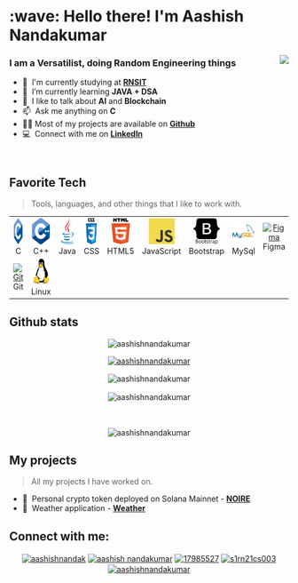 
<h1 align="left" id="macropower-title">:wave: Hello there! I'm Aashish Nandakumar</h1>
<img align="right" src="https://media.tenor.com/41I-iMyClCgAAAAd/programmer-programming.gif" />
<h3 align="left">I am a Versatilist, doing Random Engineering things</h3>


- :office: &nbsp;I'm currently studying at **[RNSIT]**
- :seedling: &nbsp;I’m currently learning **JAVA + DSA**
- :speech_balloon: &nbsp;I like to talk about **AI** and **Blockchain**
- :mailbox: &nbsp;Ask me anything on  **C**
- 👨‍💻 Most of my projects are available on **[Github]**
- :computer: &nbsp;Connect with me on **[LinkedIn]**

<br>

<h2 align="left" id="macropower-tech">Favorite Tech</h2>

> Tools, languages, and other things that I like to work with.

<table>
  <tr>
    <td align="center" width="96">
      <a href="#macropower-tech">
        <img src="https://raw.githubusercontent.com/devicons/devicon/master/icons/c/c-original.svg" width="48" height="48" alt="C" />
      </a>
      <br>C
    </td>
    <td align="center" width="96">
      <a href="#macropower-tech">
        <img src="https://raw.githubusercontent.com/devicons/devicon/master/icons/cplusplus/cplusplus-original.svg" width="48" height="48" alt="C++" />
      </a>
      <br>C++
    </td>
    <td align="center" width="96">
      <a href="#macropower-tech">
        <img src="https://raw.githubusercontent.com/devicons/devicon/master/icons/java/java-original.svg" width="48" height="48" alt="Java" />
      </a>
      <br>Java
    </td>
    <td align="center" width="96">
      <a href="#macropower-tech">
        <img src="https://raw.githubusercontent.com/devicons/devicon/master/icons/css3/css3-original-wordmark.svg" width="48" height="48" alt="CSS" />
      </a>
      <br>CSS
    </td>
    <td align="center" width="96">
      <a href="#macropower-tech">
        <img src="https://raw.githubusercontent.com/devicons/devicon/master/icons/html5/html5-original-wordmark.svg" width="48" height="48" alt="HTML5" />
      </a>
      <br>HTML5
    </td>
    <td align="center" width="96">
      <a href="#macropower-tech">
        <img src="https://raw.githubusercontent.com/devicons/devicon/master/icons/javascript/javascript-original.svg" width="48" height="48" alt="JavaScript" />
      </a>
      <br>JavaScript
    </td>
    <td align="center" width="96">
      <a href="#macropower-tech" >
        <img src="https://raw.githubusercontent.com/devicons/devicon/master/icons/bootstrap/bootstrap-plain-wordmark.svg" width="48" height="48" alt="Bootstrap" />
      </a>
      <br>Bootstrap
    </td>
    <td align="center" width="96">
      <a href="#macropower-tech">
        <img src="https://raw.githubusercontent.com/devicons/devicon/master/icons/mysql/mysql-original-wordmark.svg" width="48" height="48" alt="MySql" />
      </a>
      <br>MySql
    </td>
    <td align="center" width="96">
      <a href="#macropower-tech">
        <img src="https://www.vectorlogo.zone/logos/figma/figma-icon.svg" width="48" height="48" alt="Figma" />
      </a>
      <br>Figma
    </td>
  </tr>
  <tr>
    <td align="center" width="96"> 
      <a href="#macropower-tech" >
        <img src="https://www.vectorlogo.zone/logos/git-scm/git-scm-icon.svg" width="48" height="48" alt="Git" />
      </a>
      <br>Git
    </td>
    <td align="center" width="96">
      <a href="#macropower-tech" >
        <img src="https://raw.githubusercontent.com/devicons/devicon/master/icons/linux/linux-original.svg" width="48" height="48" alt="Linux" />
      </a>
      <br>Linux
    </td>
    
<!--     </td>
    <td align="center"  width="96">
      <a href="#macropower-tech">
        <img src="./img/debian-original.svg" width="48" height="48" alt="Debian" />
      </a>
      <br>Debian
    </td>
    <td align="center"  width="96">
      <a href="#macropower-tech">
        <img src="./img/redhat-original.svg" width="48" height="48" alt="RHEL" />
      </a>
      <br>RHEL
    </td>
    <td align="center" width="96">
      <a href="#macropower-tech">
        <img src="https://raw.githubusercontent.com/PowerShell/PowerShell/master/assets/ps_black_128.svg" width="48" height="48" alt="Powershell" />
      </a>
      <br>Powershell
    </td>
    <td align="center"  width="96">
      <a href="#macropower-tech">
        <img src="./img/mysql-original.svg" width="48" height="48" alt="MySQL" />
      </a>
      <br>MySQL
    </td>
    <td align="center" width="96">
      <a href="#macropower-tech" >
        <img src="https://raw.githubusercontent.com/grafana/grafana/master/public/img/grafana_icon.svg" width="48" height="48" alt="Grafana" />
      </a>
      <br>Grafana
    </td>
    <td align="center" width="96">
      <a href="#macropower-tech" >
        <img src="https://github.com/cncf/artwork/blob/master/projects/prometheus/icon/color/prometheus-icon-color.svg" width="48" height="48" alt="Prometheus" />
      </a>
      <br>Prometheus
    </td>
    <td align="center" width="96">
      <a href="#macropower-tech" >
        <img src="https://raw.githubusercontent.com/cncf/artwork/master/projects/thanos/icon/color/thanos-icon-color.svg" width="48" height="48" alt="Thanos" />
      </a>
      <br>Thanos
    </td> -->
  </tr>
</table>


<h2 align="left">Github stats</h2>
<p align="center"> <img src="https://komarev.com/ghpvc/?username=aashishnandakumar&label=Profile%20views&color=0e75b6&style=flat" alt="aashishnandakumar" /> </p>

<p align="center"> <a href="https://github.com/ryo-ma/github-profile-trophy"><img src="https://github-profile-trophy.vercel.app/?username=aashishnandakumar" alt="aashishnandakumar" /></a> </p>

<p align="center"><img align="center" src="https://github-readme-stats.vercel.app/api/top-langs?username=aashishnandakumar&show_icons=true&locale=en&layout=compact" alt="aashishnandakumar" /></p>

<p align="center"><img align="center" src="https://github-readme-stats.vercel.app/api?username=aashishnandakumar&show_icons=true&locale=en" alt="aashishnandakumar" /></p>
<br>
<p align="center"><img align="center" src="https://github-readme-streak-stats.herokuapp.com/?user=aashishnandakumar&" alt="aashishnandakumar" /></p>



<h2 align="left" id="macropower-tech">My projects</h2>

> All my projects I have worked on.

- 📂 &nbsp;Personal crypto token deployed on Solana Mainnet - **[NOIRE]**
- 📂 &nbsp;Weather application - **[Weather]**



<h2 align="left">Connect with me:</h2>
<p align="center">
<a href="https://twitter.com/aashishnandak" target="blank"><img align="center" src="https://raw.githubusercontent.com/rahuldkjain/github-profile-readme-generator/master/src/images/icons/Social/twitter.svg" alt="aashishnandak" height="30" width="40" /></a>
<a href="https://www.linkedin.com/in/aashish-nandakumar-932972228/" target="blank"><img align="center" src="https://raw.githubusercontent.com/rahuldkjain/github-profile-readme-generator/master/src/images/icons/Social/linked-in-alt.svg" alt="aashish nandakumar" height="30" width="40" /></a>
<a href="https://stackoverflow.com/users/17985527" target="blank"><img align="center" src="https://raw.githubusercontent.com/rahuldkjain/github-profile-readme-generator/master/src/images/icons/Social/stack-overflow.svg" alt="17985527" height="30" width="40" /></a>
<a href="https://www.codechef.com/users/s1rn21cs003" target="blank"><img align="center" src="https://cdn.dribbble.com/users/70628/screenshots/1743345/codechef.png" alt="s1rn21cs003" height="30" width="40" /></a>
<a href="https://www.leetcode.com/aashishnandakumar" target="blank"><img align="center" src="https://raw.githubusercontent.com/rahuldkjain/github-profile-readme-generator/master/src/images/icons/Social/leet-code.svg" alt="aashishnandakumar" height="30" width="40" /></a>
</p>

[RNSIT]: https://www.rnsit.ac.in "RNSIT Home"
[issues page]: https://github.com/MacroPower/MacroPower/issues "MacroPower/issues"
[linkedin]: https://www.linkedin.com/in/aashish-nandakumar-932972228/ "Aashish Nandakumar"
[Github]: https://github.com/AashishNandakumar/AashishNandakumar "Aashish Nandakumar"
[NOIRE]: https://explorer.solana.com/address/nMAzUvvFP3eUW9CAx9VSzLogYWznNSTZdWmn2855UJZ "NOIRE token"
[Weather]: https://github.com/AashishNandakumar/Weather "Weather  application"
